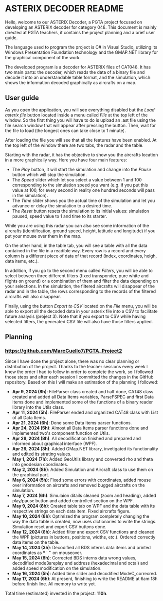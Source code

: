 # ASTERIX DECODER README

Hello, welcome to our ASTERIX Decoder, a PGTA project focused on developing an ASTERIX decoder for category 048. This document is mainly directed at PGTA teachers, it contains the project planning and a brief user guide.

The language used to program the project is C# in Visual Studio, utilizing its Windows Presentation Foundation technology and the GMAP.NET library for the graphical component of the work.

The developed program is a decoder for ASTERIX files of CAT048. It has two main parts: the decoder, which reads the data of a binary file and decode it into an understandable table format, and the simulation, which shows the information decoded graphically as aircrafts on a map.

## User guide

As you open the application, you will see everything disabled but the _Load asterix file_ button located inside a menu called _File_ at the top left of the window. So the first thing you will have to do is upload an .ast file using the file search window that will appear after pressing the button. Then, wait for the file to load (the longest ones can take close to 1 minute).

After loading the file you will see that all the features have been enabled. At the top left of the window there are two tabs, the radar and the table. 

Starting with the radar, it has the objective to show you the aircrafts location in a more graphically way. Here you have four main features:

   - The _Play_ button, it will start the simulation and change into the  _Pause_ button which will stop the simulation.
   - The _Speed_ slider which let you select a value between 1 and 100 corresponding to the simulation speed you want (e.g. if you put this value at 100, for every second in reality one hundred seconds will pass in the simulation).
   - The _Time_ slider shows you the actual time of the simulation and let you advance or delay the simulation to a desired time.
   - The _Reset_ button resets the simulation to its initial values: simulation paused, speed value to 1 and time to its starter.

While you are using this radar you can also see some information of the aircrafts (identification, ground speed, height, latitude and longitude) if you put your mouse over them in the map.

On the other hand, in the table tab, you will see a table with all the data contained in the file in a readible way. Every row is a record and every column is a different piece of data of that record (index, coordinates, heigh, data items, etc.).

In addition, if you go to the second menu called _Filters_, you will be able to select between three different filters (fixed transponder, pure white and flights on ground) or a combination of them and filter the data depending on your selections. In the simulation, the filtered aircrafts will disappear of the radar and in the table, the rows corresponding to the records of the filtered aircrafts will also disappear.

Finally, using the button _Export to CSV_ located on the _File_ menu, you will be able to export all the decoded data in your asterix file into a CSV to facilitate future analysis (project 3). Note that if you export to CSV while having selected filters, the generated CSV file will also have those filters applied.

## Planning

### https://github.com/MarcCuello7/PGTA_Project2

Since I have done the project alone, there was no clear planning or distribution of the project. Thanks to the teacher sessions every week I knew the order I had to follow in order to complete the work, so I followed those steps and after each session I committed the changes in the GitHub repository. Based on this I will make an estimation of the planning I followed:

  - **Apr 9, 2024 (8h)**: FileParser class created and half done, CAT48 class created and added all Data Items variables, ParseFSPEC and first Data Items done and implemented some of the functions of a binary reader library into the Utils class.
  - **Apr 11, 2024 (5h)**: FileParser ended and organized CAT48 class with List<Actions> of all Data Items.
  - **Apr 21, 2024 (6h)**: Done some Data Items parser functions.
  - **Apr 24, 2024 (5h)**: Almost all Data Items parser functions done and implemented two's component function on Utils.
  - **Apr 28, 2024 (8h)**: All decodification finished and prepared and informed about graphical interface (WPF).
  - **Apr 29, 2024 (3h)**: Added GMap.NET library, invetigated its functionality and edited its strating values.
  - **May 1, 2024 (7h)**: Added GeoUtils library and converted rho and theta into geodesian coordinates.
  - **May 2, 2024 (8h)**: Added Simulation and Aircraft class to use them on the graphical part.
  - **May 6, 2024 (5h)**: Fixed some errors with coordinates, added mouse over information on aircrafts and removed bugged aircrafts on the simulation. 
  - **May 7, 2024 (6h)**: Simulaion ditails cleaned (zoom and heading), added play/pause button and added controlled section on the WPF.
  - **May 9, 2024 (8h)**: Created table tab on WPF and the data table with its respective strings on each data item. Fixed aircrafts figure.
  - **May 10, 2024 (8h)**: Optimized the program completely changing the way the data table is created, now uses dictionaries to write the strings. Simulation reset and export CSV buttons done.
  - **May 12, 2024 (6h)**: Added filter and export CSV functions and cleaned the WPF (pictures in buttons, positions, widths, etc.). Ordered correctly data items on the table.
  - **May 14, 2024 (3h)**: Decodified all BDS interns data items and printed coordinates as º ' '' on mouseover.
  - **May 15, 2024 (8h)**: Corrected BDS interns data wrong values, decodified mode3areplay and address (hexadecimal and octal) and added speed modification on the simulation.
  - **May 16, 2024 (5h)**: Added time slider and decodified ModeC_correcred.
  - **May 17, 2024 (6h)**: At present, finishing to write the README at 6am 18h before finish line. All memory to write yet.

Total time (estimated) invested in the project: **110h**.
